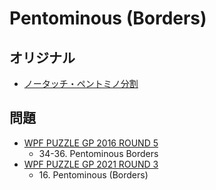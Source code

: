 # Pentominous (Borders)

## オリジナル
- [ノータッチ・ペントミノ分割](pentominous.md)

## 問題
- [WPF PUZZLE GP 2016 ROUND 5](../questions/wpfpgp2016_5.md)
	- 34-36. Pentominous Borders
- [WPF PUZZLE GP 2021 ROUND 3](../questions/wpfpgp2021_3.md)
	- 16\. Pentominous (Borders)
